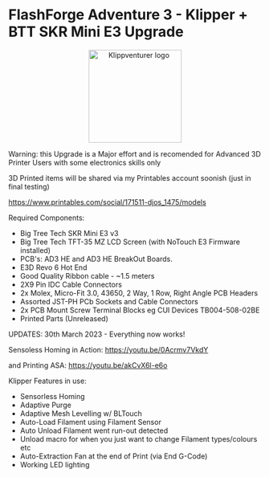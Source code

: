 # FlashForge Adventure 3 - Klipper + BTT SKR Mini E3 Upgrade

<p align="center">
  <a>
    <img src="https://raw.githubusercontent.com/VioSynthax/Adventurer-Voxel-Klipper/2.0-preview/images/klippventurer.svg" alt="Klippventurer logo" height="185">
  </a>
</p>

Warning: this Upgrade is a Major effort and is recomended for Advanced 3D Printer Users with some electronics skills only

3D Printed items will be shared via my Printables account soonish (just in final testing)

https://www.printables.com/social/171511-djos_1475/models


Required Components:
* Big Tree Tech SKR Mini E3 v3
* Big Tree Tech TFT-35 MZ LCD Screen (with NoTouch E3 Firmware installed)
* PCB's: AD3 HE and AD3 HE BreakOut Boards.
* E3D Revo 6 Hot End
* Good Quality Ribbon cable - ~1.5 meters
* 2X9 Pin IDC Cable Connectors
* 2x Molex, Micro-Fit 3.0, 43650, 2 Way, 1 Row, Right Angle PCB Headers
* Assorted JST-PH PCb Sockets and Cable Connectors
* 2x PCB Mount Screw Terminal Blocks eg CUI Devices TB004-508-02BE
* Printed Parts (Unreleased)


UPDATES:
30th March 2023 - Everything now works! 

Sensoless Homing in Action:
https://youtu.be/0Acrmv7VkdY

and Printing ASA:
https://youtu.be/akCvX6l-e6o


Klipper Features in use:
* Sensorless Homing
* Adaptive Purge
* Adaptive Mesh Levelling w/ BLTouch
* Auto-Load Filament using Filament Sensor
* Auto Unload Filament went run-out detected
* Unload macro for when you just want to change Filament types/colours etc
* Auto-Extraction Fan at the end of Print (via End G-Code)
* Working LED lighting
